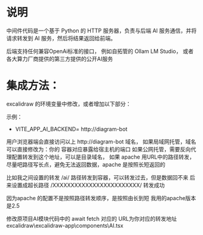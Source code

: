 # 说明

中间件代码是一个基于 Python 的 HTTP 服务器，负责与后端 AI 服务通信，并将请求转发到 AI 服务，然后将结果返回给前端。

后端支持任何兼容OpenAi标准的接口，
例如自拓管的 Ollam  LM Studio， 或者各大算力厂商提供的第三方提供的公开AI服务


# 集成方法：
excalidraw 的环境变量中修改，或者增加以下部分：

示例：

- VITE_APP_AI_BACKEND= http://diagram-bot


用户浏览器端会直接访问以上 http://diagram-bot 域名，
如果局域网托管，域名可以直接修改为：你的 容器对应暴露给宿主机的端口
如果公网托管，需要反向代理配置转发到这个地址，可以是目录域名，
如果 apache 用URL中的路径转发，尽量吧路径写长点，避免无法返回数据，apache 是按照长短返回的

比如我之间设置的转发 /ai/ 路径转发到容器，可以转发过去，但是数据回不来
后来设置成超长路径 /XXXXXXXXXXXXXXXXXXXXXXXX/  转发成功

因为apache 的配置不是按照路径转发顺序，是按照由长到短
我用的apache版本是2.5


修改原项目AI模块代码中的  await fetch  对应的 URL为你对应的转发地址
excalidraw\excalidraw-app\components\AI.tsx